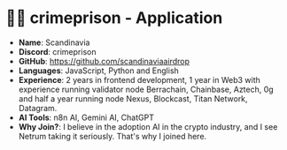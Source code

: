 
#  🧑‍💻 crimeprison - Application

- **Name**: Scandinavia 
- **Discord**: crimeprison
- **GitHub**: https://github.com/scandinaviaairdrop
- **Languages**: JavaScript, Python and English
- **Experience**: 2 years in frontend development, 1 year in Web3 with experience running validator node Berrachain, Chainbase, Aztech, 0g and half a year running node Nexus, Blockcast, Titan Network, Datagram.
- **AI Tools**: n8n AI, Gemini AI, ChatGPT
- **Why Join?**: I believe in the adoption AI in the crypto industry, and I see Netrum taking it seriously. That's why I joined here.
